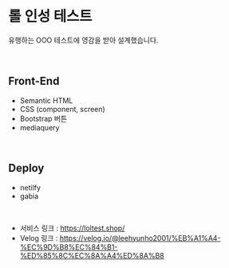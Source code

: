 # 롤 인성 테스트

유행하는 OOO 테스트에 영감을 받아 설계했습니다.

<br>

## Front-End

- Semantic HTML
- CSS (component, screen)
- Bootstrap 버튼
- mediaquery

<br>

## Deploy

- netilfy
- gabia

<br>

- 서비스 링크 : https://loltest.shop/
- Velog 링크 : https://velog.io/@leehyunho2001/%EB%A1%A4-%EC%9D%B8%EC%84%B1-%ED%85%8C%EC%8A%A4%ED%8A%B8
